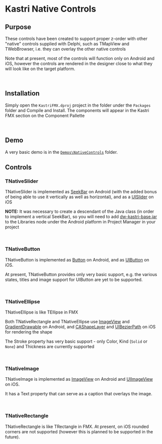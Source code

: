# Kastri Native Controls

## Purpose

These controls have been created to support proper z-order with other "native" controls supplied with Delphi, such as TMapView and TWebBrowser, i.e. they can overlay the other native controls

Note that at present, most of the controls will function only on Android and iOS, however the controls are rendered in the designer close to what they will look like on the target platform.

<br>

## Installation

Simply open the `KastriFMX.dproj` project in the folder under the `Packages` folder and Compile and Install. The components will appear in the Kastri FMX section on the Component Pallette

<br>

## Demo

A very basic demo is in the [`Demos\NativeControls`](../Demos/NativeControls) folder.

## Controls

### TNativeSlider

TNativeSlider is implemented as [SeekBar](https://developer.android.com/reference/android/widget/SeekBar) on Android (with the added bonus of being able to use it vertically as well as horizontal), and as a [UISlider](https://developer.apple.com/documentation/uikit/uislider) on iOS

**NOTE:** It was necessary to create a descendant of the Java class (in order to implement a vertical SeekBar), so you will need to add [dw-kastri-base.jar](https://github.com/DelphiWorlds/Kastri/blob/master/Lib/dw-kastri-base.jar) to the Libraries node under the Android platform in Project Manager in your project

<br>

### TNativeButton

TNativeButton is implemented as [Button](https://developer.android.com/reference/android/widget/Button) on Android, and as [UIButton](https://developer.apple.com/documentation/uikit/uibutton?language=objc) on iOS. 

At present, TNativeButton provides only very basic support, e.g. the various states, titles and image support for UIButton are yet to be supported.

<br>

### TNativeEllipse

TNativeEllipse is like TEllipse in FMX

Both TNativeRectangle and TNativeEllipse use [ImageView](https://developer.android.com/reference/android/widget/ImageView) and [GradientDrawable](https://developer.android.com/reference/android/graphics/drawable/GradientDrawable) on Android, and [CAShapeLayer](https://developer.apple.com/documentation/quartzcore/cashapelayer?language=objc) and [UIBezierPath](https://developer.apple.com/documentation/uikit/uibezierpath?language=objc) on iOS for rendering the shape

The Stroke property has very basic support - only Color, Kind (`Solid` or `None`) and Thickness are currently supported

<br>

### TNativeImage

TNativeImage is implemented as [ImageView](https://developer.android.com/reference/android/widget/ImageView) on Android and [UIImageView](https://developer.apple.com/documentation/uikit/uiimageview?language=objc) on iOS.

It has a Text property that can serve as a caption that overlays the image.

<br/>

### TNativeRectangle

TNativeRectangle is like TRectangle in FMX. At present, on iOS rounded corners are not supported (however this is planned to be supported in the future).






